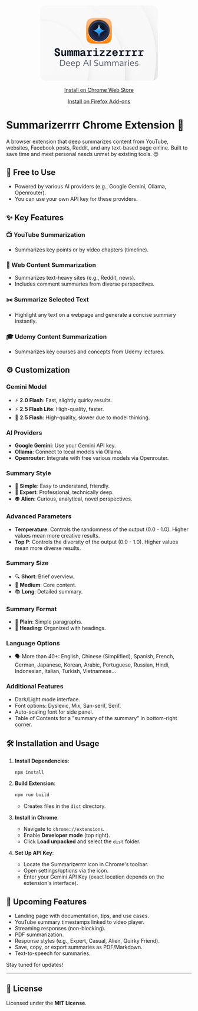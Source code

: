 <div align="center">
  <img width="320px" src="public/Sumarizzerrrr.png" alt="Summarizerrrr"/>
  <p><a href="https://chromewebstore.google.com/detail/summarizerrrr/ahfjndakflcegianjdojpldllodpkkpc">Install on Chrome Web Store</a></p>
  <p><a href="https://addons.mozilla.org/en-CA/firefox/addon/summarizerrrr/">Install on Firefox Add-ons</a></p>
</div>

# Summarizerrrr Chrome Extension 🚀

A browser extension that deep summarizes content from YouTube, websites, Facebook posts, Reddit, and any text-based page online. Built to save time and meet personal needs unmet by existing tools. 😊

## 🎁 Free to Use

- Powered by various AI providers (e.g., Google Gemini, Ollama, Openrouter).
- You can use your own API key for these providers.

## ✨ Key Features

### 📺 YouTube Summarization

- Summarizes key points or by video chapters (timeline).

### 📝 Web Content Summarization

- Summarizes text-heavy sites (e.g., Reddit, news).
- Includes comment summaries from diverse perspectives.

### ✂️ Summarize Selected Text

- Highlight any text on a webpage and generate a concise summary instantly.

### 🎓 Udemy Content Summarization

- Summarizes key courses and concepts from Udemy lectures.

## ⚙️ Customization

### Gemini Model

- ⚡ **2.0 Flash**: Fast, slightly quirky results.
- ⚡ **2.5 Flash Lite**: High-quality, faster.
- 🧠 **2.5 Flash**: High-quality, slower due to model thinking.

### AI Providers

- **Google Gemini**: Use your Gemini API key.
- **Ollama**: Connect to local models via Ollama.
- **Openrouter**: Integrate with free various models via Openrouter.

### Summary Style

- 📝 **Simple**: Easy to understand, friendly.
- 🧠 **Expert**: Professional, technically deep.
- 👽 **Alien**: Curious, analytical, novel perspectives.

### Advanced Parameters

- **Temperature**: Controls the randomness of the output (0.0 - 1.0). Higher values mean more creative results.
- **Top P**: Controls the diversity of the output (0.0 - 1.0). Higher values mean more diverse results.

### Summary Size

- 🔍 **Short**: Brief overview.
- 📄 **Medium**: Core content.
- 📚 **Long**: Detailed summary.

### Summary Format

- 📝 **Plain**: Simple paragraphs.
- 📑 **Heading**: Organized with headings.

### Language Options

- 🗣️ More than 40+: English, Chinese (Simplified), Spanish, French, German, Japanese, Korean, Arabic, Portuguese, Russian, Hindi, Indonesian, Italian, Turkish, Vietnamese...

### Additional Features

- Dark/Light mode interface.
- Font options: Dyslexic, Mix, San-serif, Serif.
- Auto-scaling font for side panel.
- Table of Contents for a "summary of the summary" in bottom-right corner.

## 🛠️ Installation and Usage

1. **Install Dependencies**:
   ```bash
   npm install
   ```
2. **Build Extension**:

   ```bash
   npm run build
   ```

   - Creates files in the `dist` directory.

3. **Install in Chrome**:
   - Navigate to `chrome://extensions`.
   - Enable **Developer mode** (top right).
   - Click **Load unpacked** and select the `dist` folder.
4. **Set Up API Key**:
   - Locate the Summarizerrrr icon in Chrome's toolbar.
   - Open settings/options via the icon.
   - Enter your Gemini API Key (exact location depends on the extension's interface).

## 🚀 Upcoming Features

- Landing page with documentation, tips, and use cases.
- YouTube summary timestamps linked to video player.
- Streaming responses (non-blocking).
- PDF summarization.
- Response styles (e.g., Expert, Casual, Alien, Quirky Friend).
- Save, copy, or export summaries as PDF/Markdown.
- Text-to-speech for summaries.

Stay tuned for updates!

---

## 📜 License

Licensed under the **MIT License**.
